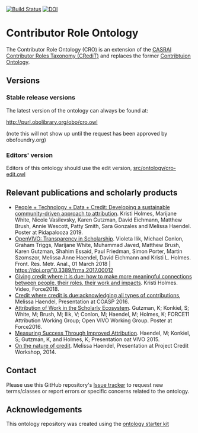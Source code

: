 [![Build Status](https://travis-ci.org/data2health/contributor-role-ontology.svg?branch=master)](https://travis-ci.org/data2health/contributor-role-ontology)
[![DOI](https://zenodo.org/badge/13996/data2health/contributor-role-ontology.svg)](https://zenodo.org/badge/latestdoi/13996/data2health/contributor-role-ontology)

# Contributor Role Ontology

The Contributor Role Ontology (CRO) is an extension of the [CASRAI Contributor Roles Taxonomy (CRediT)](http://dictionary.casrai.org/Contributor_Roles) and replaces the former [Contribtuion Ontology](https://github.com/openrif/contribution-ontology).

## Versions

### Stable release versions

The latest version of the ontology can always be found at:

http://purl.obolibrary.org/obo/cro.owl

(note this will not show up until the request has been approved by obofoundry.org)

### Editors' version

Editors of this ontology should use the edit version, [src/ontology/cro-edit.owl](src/ontology/cro-edit.owl)

## Relevant publications and scholarly products

- [People + Technology + Data + Credit: Developing a sustainable community-driven approach to attribution](https://digitalhub.northwestern.edu/files/09baabdb-e5ad-477b-abfc-f6cf70f19df0). Kristi Holmes, Marijane White, Nicole Vasilevsky, Karen Gutzman, David Eichmann, Matthew Brush, Annie Wescott, Patty Smith, Sara Gonzales and Melissa Haendel. Poster at Pidapalooza 2019.
- [OpenVIVO: Transparency in Scholarship](https://www.frontiersin.org/articles/10.3389/frma.2017.00012/full). Violeta Ilik,  Michael Conlon,  Graham Triggs,  Marijane White,  Muhammad Javed,  Matthew Brush,  Karen Gutzman,  Shahim Essaid,  Paul Friedman,  Simon Porter,  Martin Szomszor,  Melissa Anne Haendel,  David Eichmann and Kristi L. Holmes. Front. Res. Metr. Anal., 01 March 2018 | https://doi.org/10.3389/frma.2017.00012
- [Giving credit where it is due: how to make more meaningful connections between people, their roles, their work and impacts](https://www.youtube.com/watch?v=HImkSbC81Ng). Kristi Holmes. Video, Force2018.
- [Credit where credit is due:acknowledging all types of contributions](https://oaspa.org/wp-content/uploads/2016/10/haendel_COASP_2016_final.pdf), Melissa Haendel, Presentation at COASP 2016. 
- [Attribution of Work in the Scholarly Ecosystem](https://figshare.com/articles/Attribution_of_Work_in_the_Scholarly_Ecosystem/3175198). Gutzman, K; Konkiel, S; White, M; Brush, M; Ilik, V; Conlon, M; Haendel, M; Holmes, K; FORCE11 Attribution Working Group; Open VIVO Working Group. Poster at Force2016.
- [Measuring Success Through Improved Attribution](https://www.slideshare.net/kristiholmes/measuring-success-through-improved-attribution). Haendel, M; Konkiel, S; Gutzman, K, and Holmes, K; Presentation oat VIVO 2015.
- [On the nature of credit](https://www.slideshare.net/CASRAI/contribution-roles-42704805). Melissa Haendel, Presentation at Project Credit Workshop, 2014.

## Contact

Please use this GitHub repository's [Issue tracker](https://github.com/data2health/contributor-role-ontology/issues) to request new terms/classes or report errors or specific concerns related to the ontology.

## Acknowledgements

This ontology repository was created using the [ontology starter kit](https://github.com/INCATools/ontology-starter-kit)
